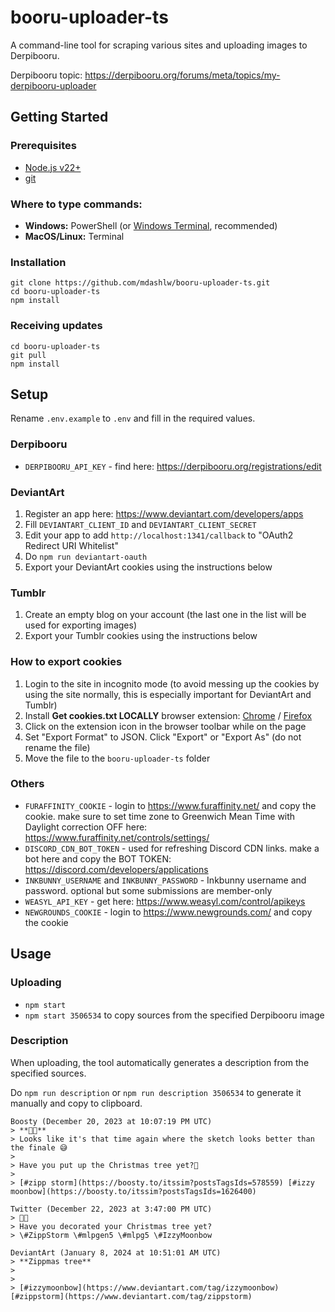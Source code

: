 # booru-uploader-ts

A command-line tool for scraping various sites and uploading images to Derpibooru.

Derpibooru topic: https://derpibooru.org/forums/meta/topics/my-derpibooru-uploader

## Getting Started

### Prerequisites

- [Node.js v22+](https://nodejs.org/en/download/prebuilt-installer)
- [git](https://git-scm.com/downloads)

### Where to type commands:

- **Windows:** PowerShell (or [Windows Terminal](https://aka.ms/terminal), recommended)
- **MacOS/Linux:** Terminal

### Installation

```
git clone https://github.com/mdashlw/booru-uploader-ts.git
cd booru-uploader-ts
npm install
```

### Receiving updates

```
cd booru-uploader-ts
git pull
npm install
```

## Setup

Rename `.env.example` to `.env` and fill in the required values.

### Derpibooru

- `DERPIBOORU_API_KEY` - find here: https://derpibooru.org/registrations/edit

### DeviantArt

1. Register an app here: https://www.deviantart.com/developers/apps
2. Fill `DEVIANTART_CLIENT_ID` and `DEVIANTART_CLIENT_SECRET`
3. Edit your app to add `http://localhost:1341/callback` to "OAuth2 Redirect URI Whitelist"
4. Do `npm run deviantart-oauth`
5. Export your DeviantArt cookies using the instructions below

### Tumblr

1. Create an empty blog on your account (the last one in the list will be used for exporting images)
2. Export your Tumblr cookies using the instructions below

### How to export cookies

1. Login to the site in incognito mode (to avoid messing up the cookies by using the site normally, this is especially important for DeviantArt and Tumblr)
2. Install **Get cookies.txt LOCALLY** browser extension: [Chrome](https://chromewebstore.google.com/detail/get-cookiestxt-locally/cclelndahbckbenkjhflpdbgdldlbecc) / [Firefox](https://addons.mozilla.org/en-US/firefox/addon/get-cookies-txt-locally/)
3. Click on the extension icon in the browser toolbar while on the page
4. Set "Export Format" to JSON. Click "Export" or "Export As" (do not rename the file)
5. Move the file to the `booru-uploader-ts` folder

### Others

- `FURAFFINITY_COOKIE` - login to https://www.furaffinity.net/ and copy the cookie. make sure to set time zone to Greenwich Mean Time with Daylight correction OFF here: https://www.furaffinity.net/controls/settings/
- `DISCORD_CDN_BOT_TOKEN` - used for refreshing Discord CDN links. make a bot here and copy the BOT TOKEN: https://discord.com/developers/applications
- `INKBUNNY_USERNAME` and `INKBUNNY_PASSWORD` - Inkbunny username and password. optional but some submissions are member-only
- `WEASYL_API_KEY` - get here: https://www.weasyl.com/control/apikeys
- `NEWGROUNDS_COOKIE` - login to https://www.newgrounds.com/ and copy the cookie

## Usage

### Uploading

- `npm start`
- `npm start 3506534` to copy sources from the specified Derpibooru image

### Description

When uploading, the tool automatically generates a description from the specified sources.

Do `npm run description` or `npm run description 3506534` to generate it manually and copy to clipboard.

```
Boosty (December 20, 2023 at 10:07:19 PM UTC)
> **🤍🎄**
> Looks like it's that time again where the sketch looks better than the finale 😅 
>
> Have you put up the Christmas tree yet?🎄
>
> [#zipp storm](https://boosty.to/itssim?postsTagsIds=578559) [#izzy moonbow](https://boosty.to/itssim?postsTagsIds=1626400)

Twitter (December 22, 2023 at 3:47:00 PM UTC)
> 🤍🎄
> Have you decorated your Christmas tree yet?
> \#ZippStorm \#mlpgen5 \#mlpg5 \#IzzyMoonbow

DeviantArt (January 8, 2024 at 10:51:01 AM UTC)
> **Zippmas tree**
>
>
> [#izzymoonbow](https://www.deviantart.com/tag/izzymoonbow) [#zippstorm](https://www.deviantart.com/tag/zippstorm)
```
